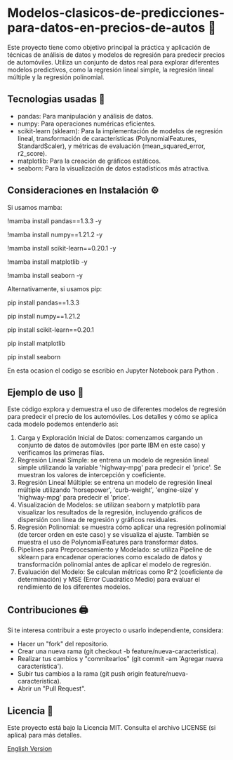 # Modelos-clasicos-de-predicciones-para-datos-en-precios-de-autos 🚗
Este proyecto tiene como objetivo principal la práctica y aplicación de técnicas de análisis de datos y modelos de regresión para predecir precios de automóviles. Utiliza un conjunto de datos real para explorar diferentes modelos predictivos, como la regresión lineal simple, la regresión lineal múltiple y la regresión polinomial.

## Tecnologias usadas 🐍
- pandas: Para manipulación y análisis de datos.
- numpy: Para operaciones numéricas eficientes.
- scikit-learn (sklearn): Para la implementación de modelos de regresión lineal, transformación de características (PolynomialFeatures, StandardScaler), y métricas de evaluación (mean_squared_error, r2_score).
- matplotlib: Para la creación de gráficos estáticos.
- seaborn: Para la visualización de datos estadísticos más atractiva.

## Consideraciones en Instalación ⚙️
Si usamos mamba:

!mamba install pandas==1.3.3 -y

!mamba install numpy==1.21.2 -y

!mamba install scikit-learn==0.20.1 -y

!mamba install matplotlib -y

!mamba install seaborn -y


Alternativamente, si usamos pip:

pip install pandas==1.3.3

pip install numpy==1.21.2

pip install scikit-learn==0.20.1

pip install matplotlib

pip install seaborn


En esta ocasion el codigo se escribio en Jupyter Notebook para Python .

## Ejemplo de uso 📎
Este código explora y demuestra el uso de diferentes modelos de regresión para predecir el precio de los automóviles. Los detalles y cómo se aplica cada modelo podemos entenderlo asi:
 1. Carga y Exploración Inicial de Datos: comenzamos cargando un conjunto de datos de automóviles (por parte IBM en este caso) y verificamos las primeras filas.
 2. Regresión Lineal Simple: se entrena un modelo de regresión lineal simple utilizando la variable 'highway-mpg' para predecir el 'price'. Se muestran los valores de intercepción y coeficiente.
 3. Regresión Lineal Múltiple: se entrena un modelo de regresión lineal múltiple utilizando 'horsepower', 'curb-weight', 'engine-size' y 'highway-mpg' para predecir el 'price'.
 4. Visualización de Modelos: se utilizan seaborn y matplotlib para visualizar los resultados de la regresión, incluyendo gráficos de dispersión con línea de regresión y gráficos residuales.
 5. Regresión Polinomial: se muestra cómo aplicar una regresión polinomial (de tercer orden en este caso) y se visualiza el ajuste. También se muestra el uso de PolynomialFeatures para transformar datos.
 6. Pipelines para Preprocesamiento y Modelado: se utiliza Pipeline de sklearn para encadenar operaciones como escalado de datos y transformación polinomial antes de aplicar el modelo de regresión.
 7. Evaluación del Modelo: Se calculan métricas como R^2 (coeficiente de determinación) y MSE (Error Cuadrático Medio) para evaluar el rendimiento de los diferentes modelos.

## Contribuciones 🖨️
Si te interesa contribuir a este proyecto o usarlo independiente, considera:
- Hacer un "fork" del repositorio.
- Crear una nueva rama (git checkout -b feature/nueva-caracteristica).
- Realizar tus cambios y "commitearlos" (git commit -am 'Agregar nueva característica').
- Subir tus cambios a la rama (git push origin feature/nueva-caracteristica).
- Abrir un "Pull Request".

## Licencia 📜
Este proyecto está bajo la Licencia MIT. Consulta el archivo LICENSE (si aplica) para más detalles.


[English Version](README.en.md)
